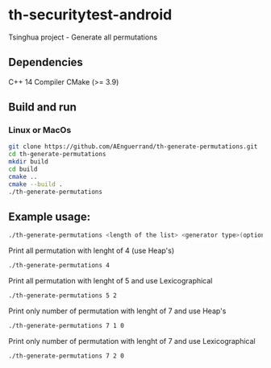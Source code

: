 # th-securitytest-android
Tsinghua project - Generate all permutations

## Dependencies

C++ 14 Compiler
CMake (>= 3.9)

## Build and run
### Linux or MacOs
```bash
git clone https://github.com/AEnguerrand/th-generate-permutations.git
cd th-generate-permutations
mkdir build
cd build
cmake ..
cmake --build .
./th-generate-permutations
```

## Example usage:
```bash
./th-generate-permutations <length of the list> <generator type>(optional) <no print all permutations>(optional)
```

Print all permutation with lenght of 4 (use Heap's)
```bash
./th-generate-permutations 4
```

Print all permutation with lenght of 5 and use Lexicographical
```bash
./th-generate-permutations 5 2
```

Print only number of permutation with lenght of 7 and use Heap's
```bash
./th-generate-permutations 7 1 0
```

Print only number of permutation with lenght of 7 and use Lexicographical
```bash
./th-generate-permutations 7 2 0
```
